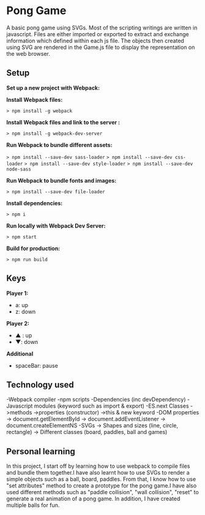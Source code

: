 # Pong Game

A basic pong game using SVGs. Most of the scripting writings are written in javascript. Files are either imported or exported to extract and exchange information which defined within each js file. The objects then created using SVG are rendered in the Game.js file to display the representation on the web browser. 

## Setup

**Set up a new project with Webpack:**

**Install Webpack files:**

`> npm install -g webpack`

**Install Webpack files and link to the server :**

`> npm install -g webpack-dev-server`

**Run Webpack to bundle different assets:**

`> npm install --save-dev sass-loader`
`> npm install --save-dev css-loader`
`> npm install --save-dev style-loader`
`> npm install --save-dev node-sass`

**Run Webpack to bundle fonts and images:**

`> npm install --save-dev file-loader`

**Install dependencies:**

`> npm i`

**Run locally with Webpack Dev Server:**

`> npm start`

**Build for production:**

`> npm run build`

## Keys

**Player 1:**
* a: up
* z: down

**Player 2:**
* ▲ : up
* ▼: down

**Additional**
* spaceBar: pause


## Technology used
-Webpack compiler
-npm scripts
-Dependencies (inc devDependency)
-Javascript modules (keyword such as import & export)
-ES.next Classes
  ->methods 
  ->properties (constructor)
  ->this & new keyword
-DOM properties
  -> document.getElementById
  -> document.addEventListener
  -> document.createElementNS
-SVGs
  -> Shapes and sizes (line, circle, rectangle)
  -> Different classes (board, paddles, ball and games)

## Personal learning
In this project, I start off by learning how to use webpack to compile files and bundle them together.I have also learnt how to use SVGs to render a simple objects such as a ball, board, paddles. From that, I know how to use "set attributes" method to create a prototype for the pong game.I have also used different methods such as "paddle collision", "wall collision", "reset" to generate a real animation of a pong game.
In addition, I have created multiple balls for fun.